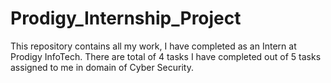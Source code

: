 # Prodigy_Internship_Project
This repository contains all my work, I have completed as an Intern at Prodigy InfoTech. There are total of 4 tasks I have completed out of 5 tasks assigned to me in domain of Cyber Security.
